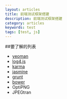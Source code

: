 ```yaml
---
layout: articles
title: 前端测试框架搭建
description: 前端测试框架搭建
category: articles
keywords: test
tags: [test, js]
---
```

##要了解的列表

* [yeoman](http://yeoman.io/)
* [log4.js](http://log4js.berlios.de/)
* [karma](http://karma-runner.github.io/)
* [jasmine](http://pivotal.github.io/jasmine/)
* [grunt](http://gruntjs.com/getting-started)
* [bower](https://github.com/twitter/bower)
* OptiPNG
* JPEGtran
